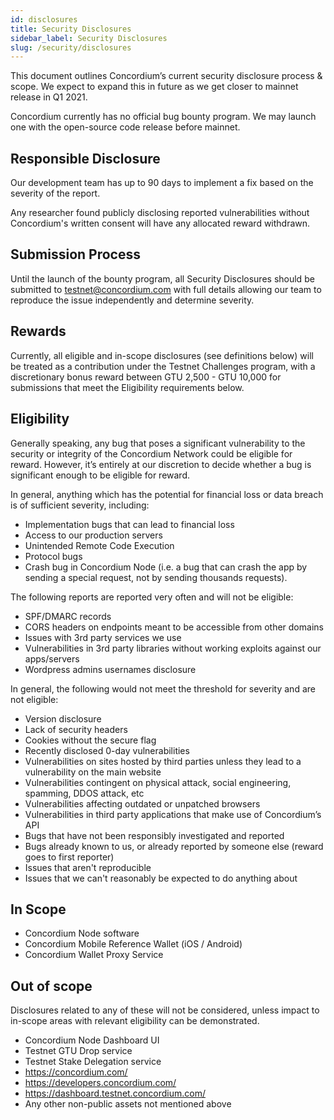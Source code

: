 ```yaml
---
id: disclosures
title: Security Disclosures
sidebar_label: Security Disclosures
slug: /security/disclosures
---
```



This document outlines Concordium’s current security disclosure process & scope. We expect to expand this in future as we get closer to mainnet release in Q1 2021.

Concordium currently has no official bug bounty program. We may launch one with the open-source code release before mainnet.


## Responsible Disclosure

Our development team has up to 90 days to implement a fix based on the severity of the report.

Any researcher found publicly disclosing reported vulnerabilities without Concordium's written consent will have any allocated reward withdrawn.


## Submission Process

Until the launch of the bounty program, all Security Disclosures should be submitted to testnet@concordium.com with full details allowing our team to reproduce the issue independently and determine severity.


## Rewards

Currently, all eligible and in-scope disclosures (see definitions below) will be treated as a contribution under the Testnet Challenges program, with a discretionary bonus reward between GTU 2,500 - GTU 10,000 for submissions that meet the Eligibility requirements below.


## Eligibility

Generally speaking, any bug that poses a significant vulnerability to the security or integrity of the Concordium Network could be eligible for reward. However, it’s entirely at our discretion to decide whether a bug is significant enough to be eligible for reward.

In general, anything which has the potential for financial loss or data breach is of sufficient severity, including:

- Implementation bugs that can lead to financial loss
- Access to our production servers
- Unintended Remote Code Execution
- Protocol bugs
- Crash bug in Concordium Node (i.e. a bug that can crash the app by sending a special request, not by sending thousands requests).

The following reports are reported very often and will not be eligible:

- SPF/DMARC records
- CORS headers on endpoints meant to be accessible from other domains
- Issues with 3rd party services we use
- Vulnerabilities in 3rd party libraries without working exploits against our apps/servers
- Wordpress admins usernames disclosure

In general, the following would not meet the threshold for severity and are not eligible:

- Version disclosure
- Lack of security headers
- Cookies without the secure flag
- Recently disclosed 0-day vulnerabilities
- Vulnerabilities on sites hosted by third parties unless they lead to a vulnerability on the main website
- Vulnerabilities contingent on physical attack, social engineering, spamming, DDOS attack, etc
- Vulnerabilities affecting outdated or unpatched browsers
- Vulnerabilities in third party applications that make use of Concordium’s API
- Bugs that have not been responsibly investigated and reported
- Bugs already known to us, or already reported by someone else (reward goes to first reporter)
- Issues that aren't reproducible
- Issues that we can't reasonably be expected to do anything about

## In Scope

- Concordium Node software
- Concordium Mobile Reference Wallet (iOS / Android)
- Concordium Wallet Proxy Service

## Out of scope

Disclosures related to any of these will not be considered, unless impact to in-scope areas with relevant eligibility can be demonstrated.

- Concordium Node Dashboard UI
- Testnet GTU Drop service
- Testnet Stake Delegation service
- https://concordium.com/
- https://developers.concordium.com/
- https://dashboard.testnet.concordium.com/
- Any other non-public assets not mentioned above

